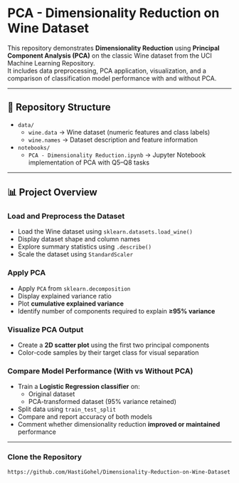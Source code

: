 # PCA - Dimensionality Reduction on Wine Dataset

This repository demonstrates **Dimensionality Reduction** using **Principal Component Analysis (PCA)** on the classic Wine dataset from the UCI Machine Learning Repository.  
It includes data preprocessing, PCA application, visualization, and a comparison of classification model performance with and without PCA.  

---

## 📂 Repository Structure
- `data/`
  - `wine.data` → Wine dataset (numeric features and class labels)  
  - `wine.names` → Dataset description and feature information  
- `notebooks/`
  - `PCA - Dimensionality Reduction.ipynb` → Jupyter Notebook implementation of PCA with Q5–Q8 tasks  

---

## 📊 Project Overview

### Load and Preprocess the Dataset
- Load the Wine dataset using `sklearn.datasets.load_wine()`
- Display dataset shape and column names  
- Explore summary statistics using `.describe()`  
- Scale the dataset using `StandardScaler`  

### Apply PCA
- Apply `PCA` from `sklearn.decomposition`  
- Display explained variance ratio  
- Plot **cumulative explained variance**  
- Identify number of components required to explain **≥95% variance**  

### Visualize PCA Output
- Create a **2D scatter plot** using the first two principal components  
- Color-code samples by their target class for visual separation  

### Compare Model Performance (With vs Without PCA)
- Train a **Logistic Regression classifier** on:
  - Original dataset  
  - PCA-transformed dataset (95% variance retained)  
- Split data using `train_test_split`  
- Compare and report accuracy of both models  
- Comment whether dimensionality reduction **improved or maintained** performance  

---

### Clone the Repository
```bash
https://github.com/HastiGohel/Dimensionality-Reduction-on-Wine-Dataset
